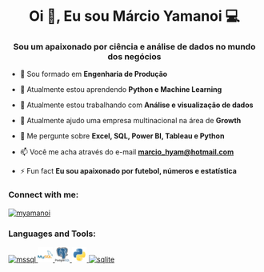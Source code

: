 <h1 align="center">Oi 👋, Eu sou Márcio Yamanoi 💻</h1>
<h3 align="center">Sou um apaixonado por ciência e análise de dados no mundo dos negócios</h3>

- 🔭 Sou formado em **Engenharia de Produção**

- 🌱 Atualmente estou aprendendo **Python e Machine Learning**

- 👯 Atualmente estou trabalhando com **Análise e visualização de dados**

- 🤝 Atualmente ajudo uma empresa multinacional na área de **Growth**

- 💬 Me pergunte sobre **Excel, SQL, Power BI, Tableau e Python**

- 📫 Você me acha através do e-mail **marcio_hyam@hotmail.com**

- ⚡ Fun fact **Eu sou apaixonado por futebol, números e estatística**

<h3 align="left">Connect with me:</h3>
<p align="left">
<a href="https://linkedin.com/in/myamanoi" target="blank"><img align="center" src="https://raw.githubusercontent.com/rahuldkjain/github-profile-readme-generator/master/src/images/icons/Social/linked-in-alt.svg" alt="myamanoi" height="30" width="40" /></a>
</p>


<h3 align="left">Languages and Tools:</h3>
<p align="left"> <a href="https://www.microsoft.com/en-us/sql-server" target="_blank" rel="noreferrer"> <img src="https://www.svgrepo.com/show/303229/microsoft-sql-server-logo.svg" alt="mssql" width="30" height="30"/> </a> <a href="https://www.mysql.com/" target="_blank" rel="noreferrer"> <img src="https://raw.githubusercontent.com/devicons/devicon/master/icons/mysql/mysql-original-wordmark.svg" alt="mysql" width="30" height="30"/> </a> <a href="https://www.postgresql.org" target="_blank" rel="noreferrer"> <img src="https://raw.githubusercontent.com/devicons/devicon/master/icons/postgresql/postgresql-original-wordmark.svg" alt="postgresql" width="30" height="30"/> </a> <a href="https://www.python.org" target="_blank" rel="noreferrer"> <img src="https://raw.githubusercontent.com/devicons/devicon/master/icons/python/python-original.svg" alt="python" width="30" height="30"/> </a> <a href="https://www.sqlite.org/" target="_blank" rel="noreferrer"> <img src="https://www.vectorlogo.zone/logos/sqlite/sqlite-icon.svg" alt="sqlite" width="30" height="30"/> </a> </p>


<!--
<p><img align="center" src="https://github-readme-stats.vercel.app/api/top-langs?username=mhyam11&show_icons=true&locale=en&layout=compact" alt="mhyam11" /></p>
